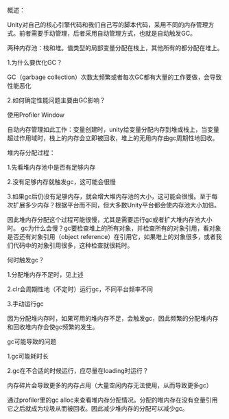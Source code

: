 概述：

Unity对自己的核心引擎代码和我们自己写的脚本代码，采用不同的内存管理方式。前者需要手动管理，后者采用自动管理方式，也就是自动触发GC。

两种内存池：栈和堆。值类型的局部变量分配在栈上，其他所有的都分配在堆上。

1.为什么要优化GC？

GC（garbage collection）次数太频繁或者每次GC都有大量的工作要做，会导致性能恶化

2.如何确定性能问题主要由GC影响？

使用Profiler Window

自动内存管理如此工作：变量创建时，unity给变量分配内存到堆或栈上，当变量超过作用域时，栈上的内存会立即被回收，堆上的无用内存由gc周期性地回收。

堆内存分配过程：

1.先看堆内存池中是否有足够内存

2.没有足够内存就触发gc，这可能会很慢

3.如果gc后仍没有足够内存，就会增大堆内存池的大小，这可能会很慢。至于每次扩展多少内存？根据平台而不同，但大多数Unity平台都会使内存池大小加倍。

因此堆内存分配这个过程可能很慢，尤其是需要运行gc或者扩大堆内存池大小时。
gc为什么会慢？gc要检查堆上的所有对象，并检查所有的对象引用，看对象是否还有对象引用（object reference）在引用它，如果堆上的对象很多，或者我们代码中的对象引用很多，这种检查就很耗时。

何时触发gc？

1.分配堆内存不足时，见上述

2.clr会周期性地（不定时）运行gc，不同平台频率不同

3.手动运行gc

因为分配堆内存时，如果可用的堆内存不足，会触发gc，因此频繁的分配堆内存和回收堆内存会使gc频繁的发生。

gc可能导致的问题

1.gc可能耗时长

2.gc在不合适的时候运行，应尽量在loading时运行？

内存碎片会导致更多的内存占用（大量空闲内存无法使用，从而导致更多gc）

通过profiler里的gc alloc来查看堆内存分配情况。分配的堆内存在没有变量引用它之后就成为垃圾从而被回收。因此减少堆内存的分配可以减少gc。
